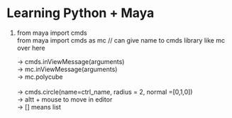 # Learning Python + Maya 

1. 
    from maya import cmds   <br>
    from maya import cmds as mc  // can give name to cmds library like mc over here <br>

    -> cmds.inViewMessage(arguments) <br>
    -> mc.inViewMessage(arguments)  <br>
    -> mc.polycube  <br>    
    -> cmds.circle(name=ctrl_name, radius = 2, normal =[0,1,0]) <br>
    -> altt + mouse to move in editor   <br>
    -> [] means list    <br>
